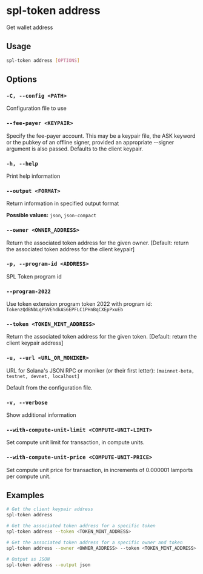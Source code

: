 # spl-token address

Get wallet address

## Usage

```bash
spl-token address [OPTIONS]
```

## Options

### `-C, --config <PATH>`

Configuration file to use

### `--fee-payer <KEYPAIR>`

Specify the fee-payer account. This may be a keypair file, the ASK keyword or the pubkey of an offline signer, provided an appropriate --signer argument is also passed. Defaults to the client keypair.

### `-h, --help`

Print help information

### `--output <FORMAT>`

Return information in specified output format

**Possible values:** `json`, `json-compact`

### `--owner <OWNER_ADDRESS>`

Return the associated token address for the given owner. [Default: return the associated token address for the client keypair]

### `-p, --program-id <ADDRESS>`

SPL Token program id

### `--program-2022`

Use token extension program token 2022 with program id:
`TokenzQdBNbLqP5VEhdkAS6EPFLC1PHnBqCXEpPxuEb`

### `--token <TOKEN_MINT_ADDRESS>`

Return the associated token address for the given token. [Default: return the client keypair address]

### `-u, --url <URL_OR_MONIKER>`

URL for Solana's JSON RPC or moniker (or their first letter): `[mainnet-beta, testnet, devnet, localhost]`

Default from the configuration file.

### `-v, --verbose`

Show additional information

### `--with-compute-unit-limit <COMPUTE-UNIT-LIMIT>`

Set compute unit limit for transaction, in compute units.

### `--with-compute-unit-price <COMPUTE-UNIT-PRICE>`

Set compute unit price for transaction, in increments of 0.000001 lamports per compute unit.

## Examples

```bash
# Get the client keypair address
spl-token address

# Get the associated token address for a specific token
spl-token address --token <TOKEN_MINT_ADDRESS>

# Get the associated token address for a specific owner and token
spl-token address --owner <OWNER_ADDRESS> --token <TOKEN_MINT_ADDRESS>

# Output as JSON
spl-token address --output json
```
